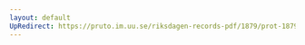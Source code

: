 ```yaml
---
layout: default
UpRedirect: https://pruto.im.uu.se/riksdagen-records-pdf/1879/prot-1879--ak--005.pdf
---
```

